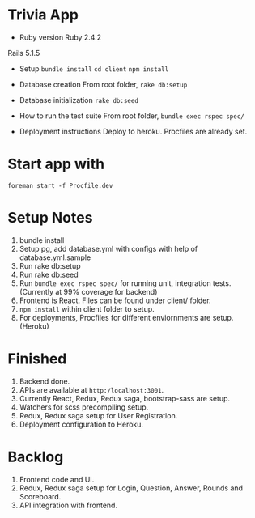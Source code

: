 # Trivia App

* Ruby version
Ruby 2.4.2

Rails 5.1.5

* Setup
`bundle install`
`cd client`
`npm install`

* Database creation
From root folder,
`rake db:setup`

* Database initialization
`rake db:seed`

* How to run the test suite
From root folder,
`bundle exec rspec spec/`

* Deployment instructions
Deploy to heroku. Procfiles are already set.

# Start app with
`foreman start -f Procfile.dev`


# Setup Notes
1. bundle install
2. Setup pg, add database.yml with configs with help of database.yml.sample
3. Run rake db:setup
4. Run rake db:seed
5. Run `bundle exec rspec spec/` for running unit, integration tests. (Currently at 99% coverage for backend)
6. Frontend is React. Files can be found under client/ folder.
7. `npm install` within client folder to setup.
8. For deployments, Procfiles for different enviornments are setup. (Heroku)

# Finished
1. Backend done.
2. APIs are available at `http:/localhost:3001`.
3. Currently React, Redux, Redux saga, bootstrap-sass are setup.
4. Watchers for scss precompiling setup.
5. Redux, Redux saga setup for User Registration.
6. Deployment configuration to Heroku.

# Backlog
1. Frontend code and UI.
2. Redux, Redux saga setup for Login, Question, Answer, Rounds and Scoreboard.
3. API integration with frontend.
